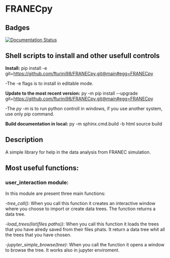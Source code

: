 # FRANECpy

## Badges
[![Documentation Status](https://readthedocs.org/projects/franecpy/badge/?version=latest)](https://franecpy.readthedocs.io/en/latest/?badge=latest)

## Shell scripts to install and other usefull controls

**Install:** pip install -e git+https://github.com/fturini98/FRANECpy.git@main#egg=FRANECpy

-The -e flags is to install in editable mode.

**Update to the most recent version:** py -m pip install --upgrade  git+https://github.com/fturini98/FRANECpy.git@main#egg=FRANECpy

-The *py -m* is to run python controll in windows, if you use another system, use only pip command.

**Build documentation in local:** py -m sphinx.cmd.build -b html source build

## Description
A simple library for help in the data analysis from FRANEC simulation.

## Most useful functions:

### user_interaction module:

In this module are present three main functions:

-*tree_call()*: When you call this function it creates an interactive window where you choose to import or create data trees. The function returns a data tree.

-*load_trees(list(files paths))*: When you call this function it loads the trees that you have alredy saved from their files phats. It return a data tree whit all the trees that you have chosen.

-*jupyter_simple_browse(tree)*: When you call the function it opens a window to browse the tree. It works also in jupyter enviroment.

